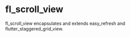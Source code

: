 # fl_scroll_view
fl_scroll_view encapsulates and extends easy_refresh and flutter_staggered_grid_view.
